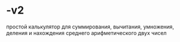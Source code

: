 # -v2
простой калькулятор для суммирования, вычитания, умножения, деления и нахождения среднего арифметического двух чисел
